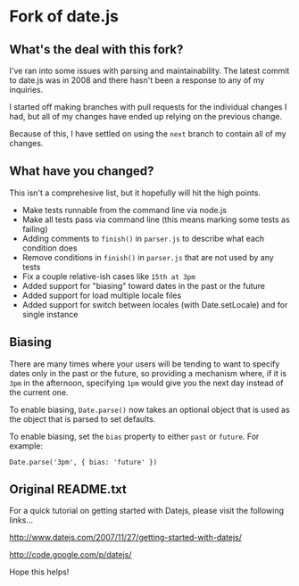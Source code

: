 # Fork of date.js #



## What's the deal with this fork? ##

I've ran into some issues with parsing and maintainability. The latest commit
to date.js was in 2008 and there hasn't been a response to any of my inquiries.

I started off making branches with pull requests for the individual changes I
had, but all of my changes have ended up relying on the previous change.

Because of this, I have settled on using the `next` branch to contain all of
my changes.


## What have you changed? ##

This isn't a comprehesive list, but it hopefully will hit the high points.

* Make tests runnable from the command line via node.js
* Make all tests pass via command line (this means marking some tests as failing)
* Adding comments to `finish()` in `parser.js` to describe what each condition does
* Remove conditions in `finish()` in `parser.js` that are not used by any tests
* Fix a couple relative-ish cases like `15th at 3pm`
* Added support for "biasing" toward dates in the past or the future
* Added support for load multiple locale files
* Added support for switch between locales (with Date.setLocale) and for single instance

## Biasing ##

There are many times where your users will be tending to want to specify dates
only in the past or the future, so providing a mechanism where, if it is
`3pm` in the afternoon, specifying `1pm` would give you the next day instead
of the current one.

To enable biasing, `Date.parse()` now takes an optional object that is used
as the object that is parsed to set defaults.

To enable biasing, set the `bias` property to either `past` or `future`. For
example:

    Date.parse('3pm', { bias: 'future' })


## Original README.txt ##

For a quick tutorial on getting started with Datejs, please visit the following links...

http://www.datejs.com/2007/11/27/getting-started-with-datejs/

http://code.google.com/p/datejs/

Hope this helps!
